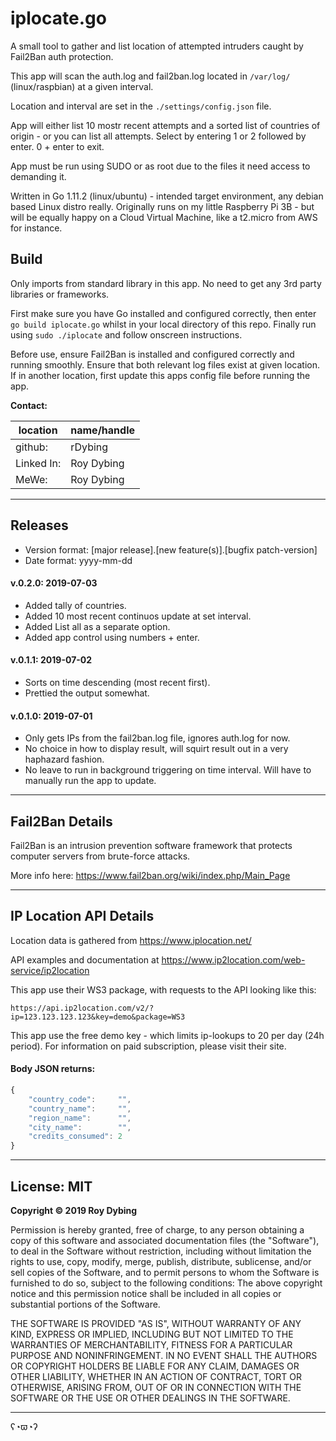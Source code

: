 # iplocate.go

A small tool to gather and list location of attempted intruders caught by Fail2Ban auth protection.

This app will scan the auth.log and fail2ban.log located in `/var/log/` (linux/raspbian) at a given interval. 

Location and interval are set in the `./settings/config.json` file.

App will either list 10 mostr recent attempts and a sorted list of countries of origin - or you can list all attempts. Select by entering 1 or 2 followed by enter. 0 + enter to exit.

App must be run using SUDO or as root due to the files it need access to demanding it.

Written in Go 1.11.2 (linux/ubuntu) - intended target environment, any debian based Linux distro really. Originally runs on my little Raspberry Pi 3B - but will be equally happy on a Cloud Virtual Machine, like a t2.micro from AWS for instance.

## Build

Only imports from standard library in this app. No need to get any 3rd party libraries or frameworks.

First make sure you have Go installed and configured correctly, then enter `go build iplocate.go` whilst in your local directory of this repo. Finally run using `sudo ./iplocate` and follow onscreen instructions.

Before use, ensure Fail2Ban is installed and configured correctly and running smoothly. Ensure that both relevant log files exist at given location. If in another location, first update this apps config file before running the app.

**Contact:**

location   | name/handle
-----------|---------
github:    | rDybing
Linked In: | Roy Dybing
MeWe:      | Roy Dybing

---

## Releases

- Version format: [major release].[new feature(s)].[bugfix patch-version]
- Date format: yyyy-mm-dd

#### v.0.2.0: 2019-07-03
- Added tally of countries.
- Added 10 most recent continuos update at set interval.
- Added List all as a separate option.
- Added app control using numbers + enter.

#### v.0.1.1: 2019-07-02
- Sorts on time descending (most recent first).
- Prettied the output somewhat.

#### v.0.1.0: 2019-07-01
- Only gets IPs from the fail2ban.log file, ignores auth.log for now. 
- No choice in how to display result, will squirt result out in a very haphazard fashion.
- No leave to run in background triggering on time interval. Will have to manually run the app to update.

---

## Fail2Ban Details

Fail2Ban is an intrusion prevention software framework that protects computer servers from brute-force attacks. 

More info here: https://www.fail2ban.org/wiki/index.php/Main_Page

---

## IP Location API Details

Location data is gathered from https://www.iplocation.net/

API examples and documentation at https://www.ip2location.com/web-service/ip2location

This app use their WS3 package, with requests to the API looking like this: 

`https://api.ip2location.com/v2/?ip=123.123.123.123&key=demo&package=WS3`

This app use the free demo key - which limits ip-lookups to 20 per day (24h period). For information on paid subscription, please visit their site.

#### Body JSON returns:

```javascript
{
	"country_code":		"",
	"country_name":		"",
	"region_name":		"",
	"city_name":		"",
	"credits_consumed":	2
}
```
---

## License: MIT

**Copyright © 2019 Roy Dybing** 

Permission is hereby granted, free of charge, to any person obtaining a copy of this software and associated documentation files (the "Software"), to deal in the Software without restriction, including without limitation the rights to use, copy, modify, merge, publish, distribute, sublicense, and/or sell copies of the Software, and to permit persons to whom the Software is furnished to do so, subject to the following conditions: The above copyright notice and this permission notice shall be included in all copies or substantial portions of the Software.

THE SOFTWARE IS PROVIDED "AS IS", WITHOUT WARRANTY OF ANY KIND, EXPRESS OR IMPLIED, INCLUDING BUT NOT LIMITED TO THE WARRANTIES OF MERCHANTABILITY, FITNESS FOR A PARTICULAR PURPOSE AND NONINFRINGEMENT. IN NO EVENT SHALL THE AUTHORS OR COPYRIGHT HOLDERS BE LIABLE FOR ANY CLAIM, DAMAGES OR OTHER LIABILITY, WHETHER IN AN ACTION OF CONTRACT, TORT OR OTHERWISE, ARISING FROM, OUT OF OR IN CONNECTION WITH THE SOFTWARE OR THE USE OR OTHER DEALINGS IN THE SOFTWARE.

---

ʕ◔ϖ◔ʔ
